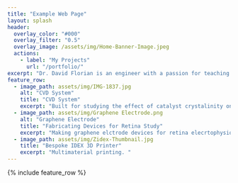 ```yaml
---
title: "Example Web Page"
layout: splash
header:
  overlay_color: "#000"
  overlay_filter: "0.5"
  overlay_image: /assets/img/Home-Banner-Image.jpeg
  actions:
    - label: "My Projects"
      url: "/portfolio/"
excerpt: "Dr. David Florian is an engineer with a passion for teaching and the open-source community. His area of expertise is 3D printing, with an emphasis on large format pellet extrusion and selective laser sintering."
feature_row:
  - image_path: assets/img/IMG-1837.jpg
    alt: "CVD System"
    title: "CVD System"
    excerpt: "Built for studying the effect of catalyst crystalinity on conjugated nanostructures."
  - image_path: assets/img/Graphene Electrode.png
    alt: "Graphene Electrode"
    title: "Fabricating Devices for Retina Study"
    excerpt: "Making graphene elctrode devices for retina elecrtophysiology studies."
  - image_path: assets/img/Zidex-Thumbnail.jpg
    title: "Bespoke IDEX 3D Printer"
    excerpt: "Multimaterial printing. "
---
```


{% include feature_row %}

